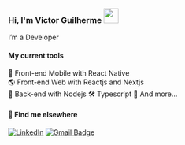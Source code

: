 ### Hi, I'm Victor Guilherme <img src="https://media.giphy.com/media/hvRJCLFzcasrR4ia7z/giphy.gif" width="30" >

I’m a Developer

#### My current tools 
📲 Front-end Mobile with React Native  
🌎 Front-end Web with Reactjs and Nextjs  
📡 Back-end with Nodejs
🛠️ Typescript
🧰 And more...  



#### 💬 Find me elsewhere

[![LinkedIn](https://img.shields.io/badge/linkedin-%230077B5.svg?style=for-the-badge&logo=linkedin&logoColor=white)](https://www.linkedin.com/in/victor-guilherme-025789229/)
[![Gmail Badge](https://img.shields.io/badge/victor08gui14@gmail.com-c14438?style=flat-square&logo=Gmail&logoColor=white&link=mailto:victor08gui14@gmail.com)](mailto:victor08gui14@gmail.com)

